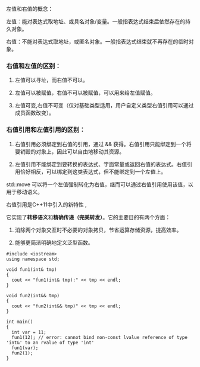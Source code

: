 


左值和右值的概念：

左值：能对表达式取地址、或具名对象/变量。一般指表达式结束后依然存在的持久对象。

右值：不能对表达式取地址，或匿名对象。一般指表达式结束就不再存在的临时对象。


### 右值和左值的区别：

1. 左值可以寻址，而右值不可以。

2. 左值可以被赋值，右值不可以被赋值，可以用来给左值赋值。

3. 左值可变,右值不可变（仅对基础类型适用，用户自定义类型右值引用可以通过成员函数改变）。

### 右值引用和左值引用的区别：
1. 右值引用必须绑定到右值的引用，通过 && 获得。右值引用只能绑定到一个将要销毁的对象上，因此可以自由地移动其资源。

2. 左值引用不能绑定到要转换的表达式、字面常量或返回右值的表达式。右值引用恰好相反，可以绑定到这类表达式，但不能绑定到一个左值上。
 

std::move 可以将一个左值强制转化为右值，继而可以通过右值引用使用该值，以用于移动语义。


右值引用是C++11中引入的新特性 , 

它实现了**转移语义**和**精确传递（完美转发）**。它的主要目的有两个方面：
1. 消除两个对象交互时不必要的对象拷贝，节省运算存储资源，提高效率。

2. 能够更简洁明确地定义泛型函数。


```
#include <iostream>
using namespace std;

void fun1(int& tmp) 
{ 
  cout << "fun1(int& tmp):" << tmp << endl; 
} 

void fun2(int&& tmp) 
{ 
  cout << "fun2(int&& tmp)" << tmp << endl; 
} 

int main() 
{ 
  int var = 11; 
  fun1(12); // error: cannot bind non-const lvalue reference of type 'int&' to an rvalue of type 'int'
  fun1(var);
  fun2(1); 
}

```

